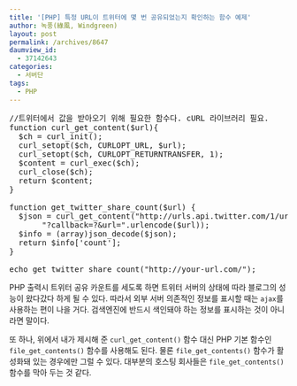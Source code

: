 ```yaml
---
title: '[PHP] 특정 URL이 트위터에 몇 번 공유되었는지 확인하는 함수 예제'
author: 녹풍(綠風, Windgreen)
layout: post
permalink: /archives/8647
daumview_id:
  - 37142643
categories:
  - 서버단
tags:
  - PHP
---
```

<pre class="brush: php; gutter: true">//트위터에서 값을 받아오기 위해 필요한 함수다. cURL 라이브러리 필요.
function curl_get_content($url){
  $ch = curl_init();
  curl_setopt($ch, CURLOPT_URL, $url);
  curl_setopt($ch, CURLOPT_RETURNTRANSFER, 1);
  $content = curl_exec($ch);
  curl_close($ch);
  return $content;
}

function get_twitter_share_count($url) {
  $json = curl_get_content("http://urls.api.twitter.com/1/urls/count.json".
       "?callback=?&url=".urlencode($url));
  $info = (array)json_decode($json);
  return $info[&#039;count&#039;];
}

echo get_twitter_share_count("http://your-url.com/");</pre>

PHP 출력시 트위터 공유 카운트를 세도록 하면 트위터 서버의 상태에 따라 블로그의 성능이 왔다갔다 하게 될 수 있다. 따라서 외부 서버 의존적인 정보를 표시할 때는 `ajax`를 사용하는 편이 나을 거다. 검색엔진에 반드시 색인돼야 하는 정보를 표시하는 것이 아니라면 말이다.

또 하나, 위에서 내가 제시해 준 `curl_get_content()` 함수 대신 PHP 기본 함수인 `file_get_contents()` 함수를 사용해도 된다. 물론 `file_get_contents()` 함수가 활성화돼 있는 경우에만 그럴 수 있다. 대부분의 호스팅 회사들은 `file_get_contents()` 함수를 막아 두는 것 같다.